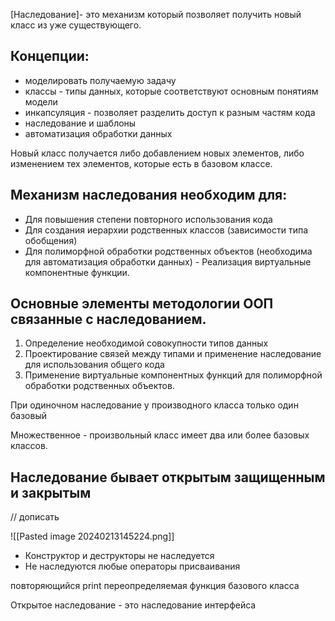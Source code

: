 [Наследование]- это механизм который позволяет получить новый класс из уже существующего. 
## Концепции:
- моделировать получаемую задачу
- классы - типы данных, которые соответствуют основным понятиям модели
- инкапсуляция - позволяет разделить доступ к разным частям кода
- наследование и шаблоны
- автоматизация обработки данных 

Новый класс получается либо добавлением новых элементов, либо изменением тех элементов, которые есть в базовом классе.

## Механизм наследования необходим для:
- Для повышения степени повторного использования кода 
- Для создания иерархии родственных классов (зависимости типа обобщения)
- Для полиморфной обработки родственных объектов (необходима для автоматизация обработки данных) - Реализация виртуальные компонентные функции. 

## Основные элементы методологии ООП связанные с наследованием. 

1. Определение необходимой совокупности типов данных
2. Проектирование связей между типами и применение наследование для использования общего кода
3. Применение виртуальные  компонентных функций для полиморфной обработки родственных объектов.

При одиночном наследование у производного класса только один базовый 

Множественное - произвольный класс имеет два или более базовых классов. 

## Наследование бывает открытым защищенным и закрытым

// дописать 

![[Pasted image 20240213145224.png]]
- Конструктор и деструкторы не наследуется 
- Не наследуются любые операторы присваивания 

повторяющийся print переопределяемая функция базового класса 

Открытое наследование - это наследование интерфейса






